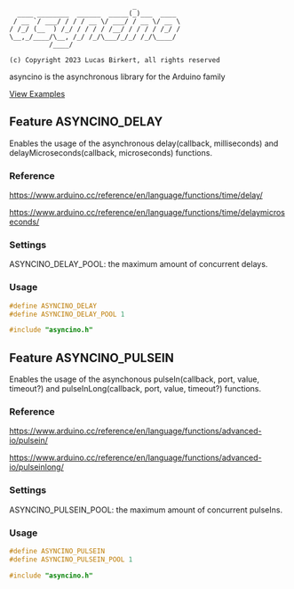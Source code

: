 ```
                               _
  ____ ________  ______  _____(_)___  ____
 / __ `/ ___/ / / / __ \/ ___/ / __ \/ __ \
/ /_/ (__  ) /_/ / / / / /__/ / / / / /_/ /
\__,_/____/\__, /_/ /_/\___/_/_/ /_/\____/
          /____/

(c) Copyright 2023 Lucas Birkert, all rights reserved
```

asyncino is the asynchronous library for the Arduino family

[View Examples](https://github.com/lbirkert/asyncino/tree/main/examples)

## Feature ASYNCINO_DELAY
Enables the usage of the asynchronous delay(callback, milliseconds) and
delayMicroseconds(callback, microseconds) functions.

### Reference
https://www.arduino.cc/reference/en/language/functions/time/delay/

https://www.arduino.cc/reference/en/language/functions/time/delaymicroseconds/

### Settings
ASYNCINO_DELAY_POOL: the maximum amount of concurrent delays.

### Usage
```ino
#define ASYNCINO_DELAY
#define ASYNCINO_DELAY_POOL 1

#include "asyncino.h"
```

## Feature ASYNCINO_PULSEIN
Enables the usage of the asynchonous pulseIn(callback, port, value, timeout?) and
pulseInLong(callback, port, value, timeout?) functions.

### Reference
https://www.arduino.cc/reference/en/language/functions/advanced-io/pulsein/ 

https://www.arduino.cc/reference/en/language/functions/advanced-io/pulseinlong/

### Settings
ASYNCINO_PULSEIN_POOL: the maximum amount of concurrent pulseIns.

### Usage
```ino
#define ASYNCINO_PULSEIN
#define ASYNCINO_PULSEIN_POOL 1

#include "asyncino.h"
```
